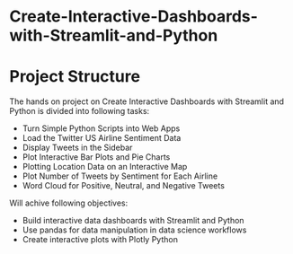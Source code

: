 # Create-Interactive-Dashboards-with-Streamlit-and-Python
# Project Structure

The hands on project on Create Interactive Dashboards with Streamlit and Python is divided into following tasks:

*  Turn Simple Python Scripts into Web Apps
*  Load the Twitter US Airline Sentiment Data
*  Display Tweets in the Sidebar
*  Plot Interactive Bar Plots and Pie Charts
*  Plotting Location Data on an Interactive Map
*  Plot Number of Tweets by Sentiment for Each Airline
*  Word Cloud for Positive, Neutral, and Negative Tweets

Will achive following objectives:
*  Build interactive data dashboards with Streamlit and Python
*  Use pandas for data manipulation in data science workflows
*  Create interactive plots with Plotly Python
